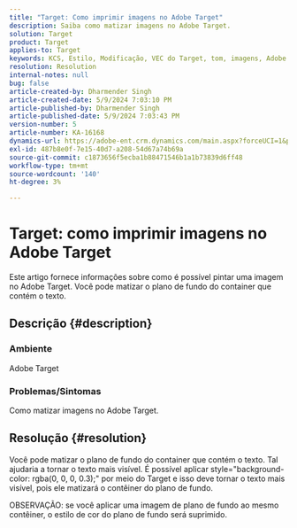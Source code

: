 ```yaml
---
title: "Target: Como imprimir imagens no Adobe Target"
description: Saiba como matizar imagens no Adobe Target.
solution: Target
product: Target
applies-to: Target
keywords: KCS, Estilo, Modificação, VEC do Target, tom, imagens, Adobe Target
resolution: Resolution
internal-notes: null
bug: false
article-created-by: Dharmender Singh
article-created-date: 5/9/2024 7:03:10 PM
article-published-by: Dharmender Singh
article-published-date: 5/9/2024 7:03:43 PM
version-number: 5
article-number: KA-16168
dynamics-url: https://adobe-ent.crm.dynamics.com/main.aspx?forceUCI=1&pagetype=entityrecord&etn=knowledgearticle&id=c0b589c3-360e-ef11-9f8a-6045bd006b25
exl-id: 487b8e0f-7e15-40d7-a208-54d67a74b69a
source-git-commit: c1873656f5ecba1b88471546b1a1b73839d6ff48
workflow-type: tm+mt
source-wordcount: '140'
ht-degree: 3%

---
```


# Target: como imprimir imagens no Adobe Target


Este artigo fornece informações sobre como é possível pintar uma imagem no Adobe Target. Você pode matizar o plano de fundo do container que contém o texto.

## Descrição {#description}


### <b>Ambiente</b>

Adobe Target

### <b>Problemas/Sintomas</b>

Como matizar imagens no Adobe Target.


## Resolução {#resolution}


Você pode matizar o plano de fundo do container que contém o texto. Tal ajudaria a tornar o texto mais visível.
É possível aplicar style=&quot;background-color: rgba(0, 0, 0, 0.3);&quot; por meio do Target e isso deve tornar o texto mais visível, pois ele matizará o contêiner do plano de fundo.

OBSERVAÇÃO: se você aplicar uma imagem de plano de fundo ao mesmo contêiner, o estilo de cor do plano de fundo será suprimido.
